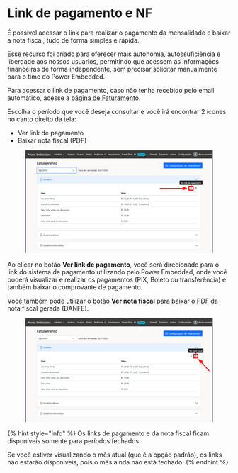# Link de pagamento e NF

É possível acessar o link para realizar o pagamento da mensalidade e baixar a nota fiscal, tudo de forma simples e rápida.

Esse recurso foi criado para oferecer mais autonomia, autossuficiência e liberdade aos nossos usuários, permitindo que acessem as informações financeiras de forma independente, sem precisar solicitar manualmente para o time do Power Embedded.

Para acessar o link de pagamento, caso não tenha recebido pelo email automático, acesse a [página de Faturamento](https://admin.powerembedded.com.br/Billing).

Escolha o período que você deseja consultar e você irá encontrar 2 ícones no canto direito da tela:

* Ver link de pagamento
* Baixar nota fiscal (PDF)

<figure><img src="../../.gitbook/assets/image (109).png" alt=""><figcaption></figcaption></figure>

Ao clicar no botão **Ver link de pagamento**, você será direcionado para o link do sistema de pagamento utilizando pelo Power Embedded, onde você poderá visualizar e realizar os pagamentos (PIX, Boleto ou transferência) e também baixar o comprovante de pagamento.

Você também pode utilizar o botão **Ver nota fiscal** para baixar o PDF da nota fiscal gerada (DANFE).

<figure><img src="../../.gitbook/assets/image (110).png" alt=""><figcaption></figcaption></figure>

{% hint style="info" %}
Os links de pagamento e da nota fiscal ficam disponíveis somente para períodos fechados.&#x20;

Se você estiver visualizando o mês atual (que é a opção padrão), os links não estarão disponíveis, pois o mês ainda não está fechado.
{% endhint %}

